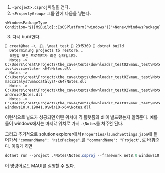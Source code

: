 1. `<project>.csproj`파일을 연다.
2. `<PropertyGroup>` 그룹 안에 다음을 넣는다.
```
<WindowsPackageType Condition="$([MSBuild]::IsOSPlatform('windows'))">None</WindowsPackageType>
```
3. 다시 build한다.
```
 creat@bae ~\....\maui_test  23f5369  dotnet build
  Determining projects to restore...
  복원할 모든 프로젝트가 최신 상태입니다.
  Notes -> C:\Users\creat\Projects\the_cave\tests\downloader_test02\maui_test\Notes\bin\Debug\net8.0-ios\iossimulator-x64\Notes.dll
  Notes -> C:\Users\creat\Projects\the_cave\tests\downloader_test02\maui_test\Notes\bin\Debug\net8.0-maccatalyst\maccatalyst-x64\Notes.dll
  Notes -> C:\Users\creat\Projects\the_cave\tests\downloader_test02\maui_test\Notes\bin\Debug\net8.0-android\Notes.dll
  Notes -> C:\Users\creat\Projects\the_cave\tests\downloader_test02\maui_test\Notes\bin\Debug\net8.0-windows10.0.19041.0\win10-x64\Notes.dll
```
이런식으로 빌드가 성공되면 어떤 위치에 각 플랫폼의 dll이 빌드됐는지 알려준다. 예를들어 windows에서는 마지막 위치로 가서 `.\Notes`를 쳐주면 된다.

그리고 추가적으로 solution explorer에서 `Properties/launchSettings.json`에 들어가서 `"commandName": "MsixPackage",`를 `"commandName": "Project",`로 바꿔준다.
이렇게 하면 
```powershell
dotnet run --project .\Notes\Notes.csproj --framework net8.0-windows10.0.19041.0
```
이 명령어로도 MAUI를 실행할 수 있다.